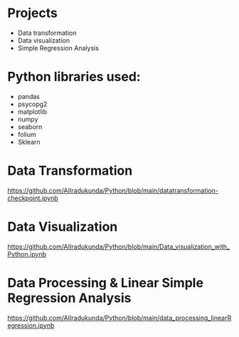 # Projects 
- Data transformation 
- Data visualization
- Simple Regression Analysis

# Python libraries used:
- pandas
- psycopg2
- matplotlib 
- numpy
- seaborn
- folium
- Sklearn


# Data Transformation

https://github.com/AIIradukunda/Python/blob/main/datatransformation-checkpoint.ipynb

# Data Visualization
https://github.com/AIIradukunda/Python/blob/main/Data_visualization_with_Python.ipynb


# Data Processing & Linear Simple Regression Analysis
https://github.com/AIIradukunda/Python/blob/main/data_processing_linearRegression.ipynb

